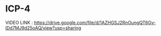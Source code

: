# ICP-4
VIDEO LINK : https://drive.google.com/file/d/1AZHGSJ2RnOungQT6Gv-IDd7MJ9d25oAQ/view?usp=sharing
